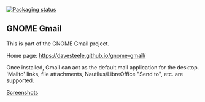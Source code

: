 
[![Packaging status](https://repology.org/badge/tiny-repos/gnome-gmail.svg)](https://repology.org/metapackage/gnome-gmail)

## GNOME Gmail

This is part of the GNOME Gmail project.

Home page: https://davesteele.github.io/gnome-gmail/

Once installed, Gmail can act as the default mail application for the desktop.
'Mailto' links, file attachments, Nautilus/LibreOffice "Send to", etc. are
supported.

[Screenshots](https://davesteele.github.io/gnome-gmail/screenshots.html)
